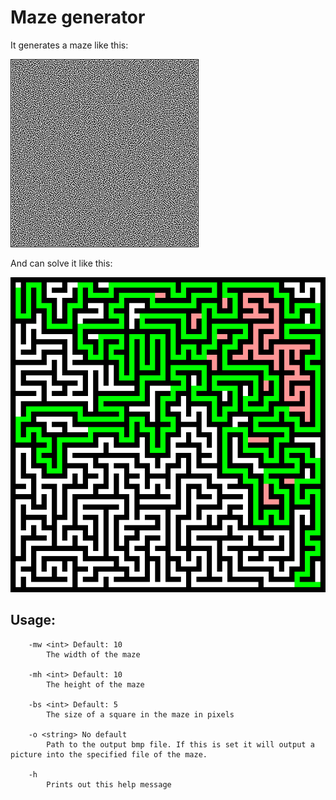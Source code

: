 # Maze generator

It generates a maze like this:

![maze](maze.bmp)

And can solve it like this:

![solution](solution.bmp)

## Usage:

```
    -mw <int> Default: 10
        The width of the maze

    -mh <int> Default: 10
        The height of the maze

    -bs <int> Default: 5
        The size of a square in the maze in pixels

    -o <string> No default
        Path to the output bmp file. If this is set it will output a picture into the specified file of the maze.

    -h
        Prints out this help message
```
